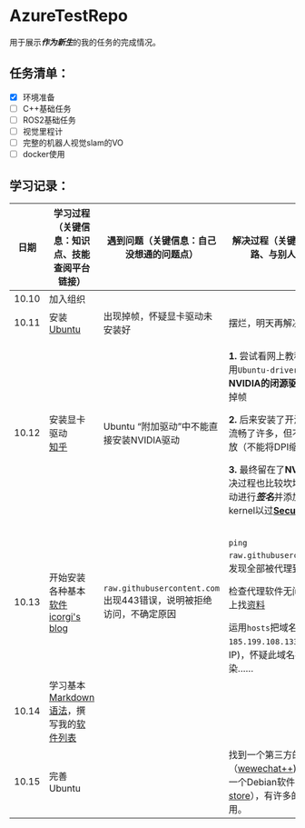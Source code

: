 # AzureTestRepo
用于展示***作为新生***的我的任务的完成情况。

## 任务清单：
- [x] 环境准备
- [ ] C++基础任务
- [ ] ROS2基础任务
- [ ] 视觉里程计
- [ ] 完整的机器人视觉slam的VO
- [ ] docker使用

## 学习记录：

| 日期| 学习过程（关键信息：知识点、技能 查阅平台 链接）| 遇到问题（关键信息：自己没想通的问题点）|解决过程（关键信息：分析思路、与别人的交流）|
|--------|--------------------------------------------------------|--------------------------------------------------------|--------------------------------------------------------|
|10.10|加入组织|||
|10.11|安装[Ubuntu](https://ubuntu.com/download/desktop)|出现掉帧，怀疑显卡驱动未安装好|摆烂，明天再解决|
|10.12|安装显卡驱动<br>[知乎](https://zhuanlan.zhihu.com/p/308407850)|Ubuntu “附加驱动”中不能直接安装NVIDIA驱动|<p>**1.** 尝试看网上教程安装驱动，用``Ubuntu-driver``安装了**NVIDIA的闭源驱动**，但仍然有掉帧</p><p>**2.** 后来安装了开源的**X.Org**，流畅了许多，但不支持分数缩放（不能将DPI缩放到125%）</p><p>**3.** 最终留在了**NVIDIA官方**（解决过程也比较坎坷，还要对驱动进行***签名***并添加到grub kernel以过[**Secure Boot**](https://support.microsoft.com/en-us/windows/windows-11-and-secure-boot-a8ff1202-c0d9-42f5-940f-843abef64fad "强迫症，为了应付微软……")）</p>|
|10.13|开始安装各种基本[软件](./AppList.md)<br>[icorgi's blog](https://www.icorgi.cn/2022/04/10/412.html)| ``raw.githubusercontent.com`` 出现443错误，说明被拒绝访问，不确定原因|<p>``ping raw.githubusercontent.com``，发现全部被代理到``localhost``</p>检查代理软件无问题，开始网上找[资料](https://www.icorgi.cn/2022/04/10/412.html)</p>运用``hosts``把域名强行代理到``185.199.108.133``(真实映射的IP)，怀疑此域名被GFW污染……
|10.14|学习基本[Markdown语法](https://markdown.com.cn)，撰写我的[软件列表](./AppList.md)||
|10.15|完善Ubuntu||找到一个第三方的微信（[wewechat++](https://gitee.com/spark-community-works-collections/wewechat-plus-plus))，以及国内的一个Debian软件商店（[spark-store](https://spark-app.store/)），有许多的国产软件可用。
